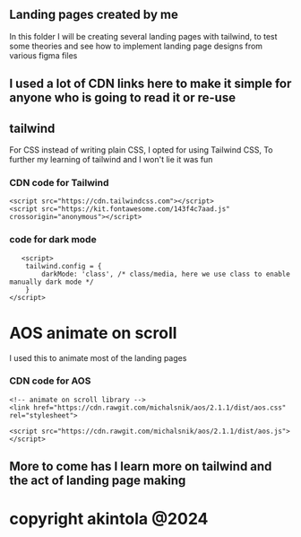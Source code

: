 ## Landing pages created by me
In this folder I will be creating several landing pages with tailwind, to test some theories and see 
how to implement landing page designs from various figma files
## I used a lot of CDN links here to make it simple for anyone who is going to read it or re-use 

## tailwind
For CSS instead of writing plain CSS, I opted for using Tailwind CSS, 
To further my learning of tailwind and I won't lie it was fun 

### CDN code for Tailwind
    <script src="https://cdn.tailwindcss.com"></script>
    <script src="https://kit.fontawesome.com/143f4c7aad.js" crossorigin="anonymous"></script>

### code for dark mode 
       <script>
        tailwind.config = {
            darkMode: 'class', /* class/media, here we use class to enable manually dark mode */
        }
    </script>

# AOS animate on scroll 
I used this to animate most of the landing pages 

### CDN code for AOS
    <!-- animate on scroll library -->
    <link href="https://cdn.rawgit.com/michalsnik/aos/2.1.1/dist/aos.css" rel="stylesheet">

    <script src="https://cdn.rawgit.com/michalsnik/aos/2.1.1/dist/aos.js"></script>


## More to come has I learn more on tailwind and the act of landing page making 

# copyright akintola @2024
